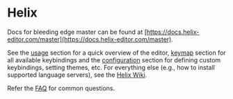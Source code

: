 # Helix

Docs for bleeding edge master can be found at
[https://docs.helix-editor.com/master](https://docs.helix-editor.com/master).

See the [usage] section for a quick overview of the editor, [keymap] section for
all available keybindings and the [configuration] section for defining custom
keybindings, setting themes, etc. For everything else (e.g., how to install
supported language servers), see the [Helix Wiki].

Refer the [FAQ] for common questions.

[FAQ]: https://github.com/helix-editor/helix/wiki/FAQ
[usage]: ./usage.md
[keymap]: ./keymap.md
[configuration]: ./configuration.md
[Helix Wiki]: https://github.com/helix-editor/helix/wiki
